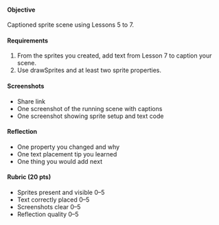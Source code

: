 #### Objective
Captioned sprite scene using Lessons 5 to 7.

#### Requirements
1. From the sprites you created, add text from Lesson 7 to caption your scene.
2. Use drawSprites and at least two sprite properties.

#### Screenshots
- Share link
- One screenshot of the running scene with captions
- One screenshot showing sprite setup and text code

#### Reflection
- One property you changed and why
- One text placement tip you learned
- One thing you would add next

#### Rubric (20 pts)
- Sprites present and visible 0–5
- Text correctly placed 0–5
- Screenshots clear 0–5
- Reflection quality 0–5
